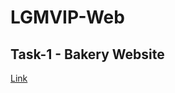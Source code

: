# LGMVIP-Web

## Task-1 - Bakery Website

[Link](https://ayushi200116.github.io/LGMVIP-Web/task%201/index.html "Bakery Website")

